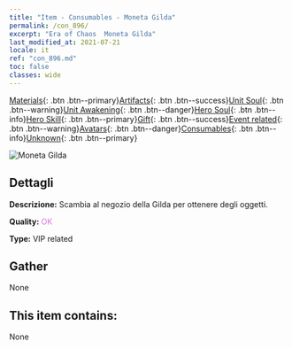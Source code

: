 ```yaml
---
title: "Item - Consumables - Moneta Gilda"
permalink: /con_896/
excerpt: "Era of Chaos  Moneta Gilda"
last_modified_at: 2021-07-21
locale: it
ref: "con_896.md"
toc: false
classes: wide
---
```

 [Materials](/ItemsIT/){: .btn .btn--primary}[Artifacts](/ItemsIT/Artifacts/){: .btn .btn--success}[Unit Soul](/ItemsIT/UnitSoul/){: .btn .btn--warning}[Unit Awakening](/ItemsIT/UnitAwakening/){: .btn .btn--danger}[Hero Soul](/ItemsIT/HeroSoul/){: .btn .btn--info}[Hero Skill](/ItemsIT/HeroSkill/){: .btn .btn--primary}[Gift](/ItemsIT/Gift/){: .btn .btn--success}[Event related](/ItemsIT/Events/){: .btn .btn--warning}[Avatars](/ItemsIT/Avatars/){: .btn .btn--danger}[Consumables](/ItemsIT/Consumables/){: .btn .btn--info}[Unknown](/ItemsIT/Unknown/){: .btn .btn--primary}

 ![Moneta Gilda](/images/t/i_98.png)

## Dettagli
 **Descrizione:** Scambia al negozio della Gilda per ottenere degli oggetti.

 **Quality:** <span style="color: #DA70D6">OK</span>

 **Type:** VIP related

## Gather

  None

## This item contains:

  None

